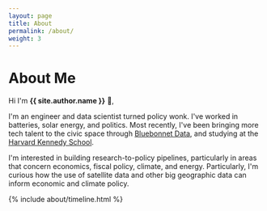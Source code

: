 ```yaml
---
layout: page
title: About
permalink: /about/
weight: 3
---
```


# **About Me**

Hi I'm **{{ site.author.name }}** :wave:,

I'm an engineer and data scientist turned policy wonk. I've worked in batteries, solar energy, and politics. Most recently, I've been bringing more tech talent to the civic space through [Bluebonnet Data](www.bluebonnetdata.org), and studying at the [Harvard Kennedy School](https://www.hks.harvard.edu/).

I'm interested in building research-to-policy pipelines, particularly in areas that concern economics, fiscal policy, climate, and energy. Particularly, I'm curious how the use of satellite data and other big geographic data can inform economic and climate policy.

<div class="row">
{% include about/timeline.html %}
</div>
